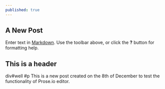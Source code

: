 ```yaml
---
published: true
---
```


## A New Post

Enter text in [Markdown](http://daringfireball.net/projects/markdown/). Use the toolbar above, or click the **?** button for formatting help.
## This is a header 

div#well
	#p This is a new post created on the 8th of December to test the functionality of 	Prose.io editor.






